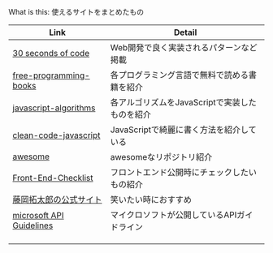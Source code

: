 What is this: 使えるサイトをまとめたもの

| Link  | Detail |
| ------------- | ------------- |
| [30 seconds of code](https://www.30secondsofcode.org/)  | Web開発で良く実装されるパターンなど掲載 |
| [free-programming-books](https://github.com/EbookFoundation/free-programming-books/blob/master/books/free-programming-books.md#flutter) | 各プログラミング言語で無料で読める書籍を紹介 |
| [javascript-algorithms](https://github.com/trekhleb/javascript-algorithms) | 各アルゴリズムをJavaScriptで実装したものを紹介 |
| [clean-code-javascript](https://github.com/ryanmcdermott/clean-code-javascript) | JavaScriptで綺麗に書く方法を紹介している |
| [awesome](https://github.com/sindresorhus/awesome) | awesomeなリポジトリ紹介 |
| [Front-End-Checklist](https://github.com/thedaviddias/Front-End-Checklist) | フロントエンド公開時にチェックしたいもの紹介 |
| [藤岡拓太郎の公式サイト](https://www.takutaro.com/) | 笑いたい時におすすめ |
| [microsoft API Guidelines](https://github.com/microsoft/api-guidelines/blob/vNext/Guidelines.md) | マイクロソフトが公開しているAPIガイドライン |
| []() |  |
| []() |  |
| []() |  |
